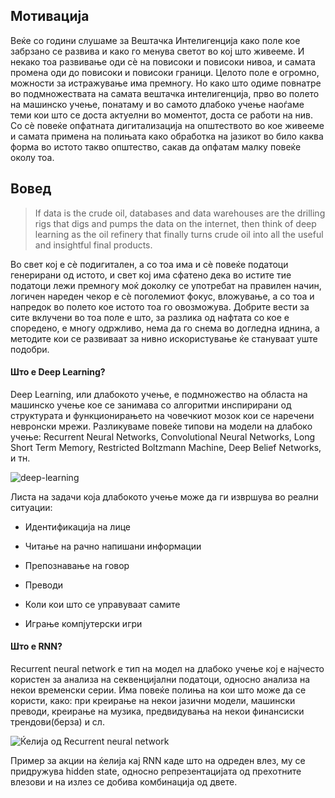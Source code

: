 ## Мотивација

Веќе со години слушаме за Вештачка Интелигенција како поле кое забрзано се развива и како го менува светот во кој што живееме. И некако тоа развивање оди сè на повисоки и повисоки нивоа, и самата промена оди до повисоки и повисоки граници. Целото поле е огромно, можности за истражување има премногу. Но како што одиме повнатре во подмножествата на самата вештачка интелигенција, прво во полето на машинско учење, понатаму и во самото длабоко учење наоѓаме теми кои што се доста актуелни во моментот, доста се работи на нив. Со сè повеќе опфатната дигитализација на општеството во кое живееме и самата примена на полињата како обработка на јазикот во било каква форма во истото такво општество, сакав да опфатам малку повеќе околу тоа.

## Вовед

> If data is the crude oil, databases and data warehouses are the drilling rigs that digs and pumps the data on the internet, then think of deep learning as the oil refinery that finally turns crude oil into all the useful and insightful final products.

Во свет кој е сè подигитален, а со тоа има и сè повеќе податоци генерирани од истото, и свет кој има сфатено дека во истите тие податоци лежи премногу моќ доколку се употребат на правилен начин, логичен нареден чекор е сè поголемиот фокус, вложување, а со тоа и напредок во полето кое истото тоа го овозможува. Добрите вести за сите вклучени во тоа поле е што, за разлика од нафтата со кое е споредено, е многу одржливо, нема да го снема во догледна иднина, а методите кои се развиваат за нивно искористување ќе стануваат уште подобри.

#### Што е Deep Learning?

Deep Learning, или длабокото учење, е подмножество на областа на машинско учење кое се занимава со алгоритми инспирирани од структурата и функционирањето на човечкиот мозок кои се наречени невронски мрежи. Разликуваме повеќе типови на модели на длабоко учење: Recurrent Neural Networks, Convolutional Neural Networks, Long Short Term Memory, Restricted Boltzmann Machine, Deep Belief Networks, и тн.

![deep-learning](/home/rkostov/is/deep-learning.png)

Листа на задачи која длабокото учење може да ги извршува во реални ситуации:

- Идентификација на лице

- Читање на рачно напишани информации

- Препознавање на говор

- Преводи

- Коли кои што се управуваат самите

- Играње компјутерски игри

#### Што е RNN?

Recurrent neural network е тип на модел на длабоко учење кој е најчесто користен за анализа на секвенцијални податоци, односно анализа на некои временски серии. Има повеќе полиња на кои што може да се користи, како: при креирање на некои јазични модели, машински преводи, креирање на музика, предвидувања на некои финансиски трендови(берза) и сл.

![Ќелија од Recurrent neural network](/home/rkostov/is/rnn-cell.png)

Пример за акции на ќелија кај RNN каде што на одреден влез, му се придружува hidden state, односно репрезентацијата од прехотните влезови и на излез се добива комбинација од двете.